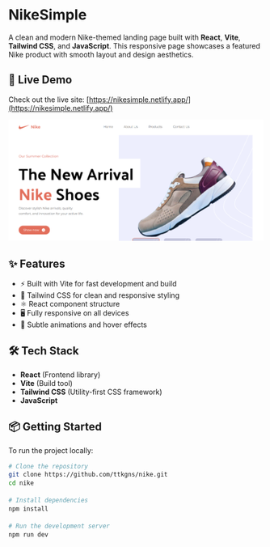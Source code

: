 # NikeSimple

A clean and modern Nike-themed landing page built with **React**, **Vite**, **Tailwind CSS**, and **JavaScript**. This responsive page showcases a featured Nike product with smooth layout and design aesthetics.

## 🔗 Live Demo

Check out the live site: [https://nikesimple.netlify.app/](https://nikesimple.netlify.app/)

![Nike Demo](https://raw.githubusercontent.com/ttkgns/nike/main/public/nike-demo.png)

## ✨ Features

- ⚡️ Built with Vite for fast development and build
- 🎨 Tailwind CSS for clean and responsive styling
- ⚛️ React component structure
- 🖥️ Fully responsive on all devices
- 🎥 Subtle animations and hover effects

## 🛠️ Tech Stack

- **React** (Frontend library)
- **Vite** (Build tool)
- **Tailwind CSS** (Utility-first CSS framework)
- **JavaScript**

## 📦 Getting Started

To run the project locally:

```bash
# Clone the repository
git clone https://github.com/ttkgns/nike.git
cd nike

# Install dependencies
npm install

# Run the development server
npm run dev
